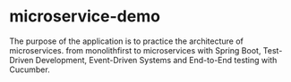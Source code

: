# microservice-demo

The purpose of the application is to practice the architecture of microservices.
from monolithfirst to microservices with Spring Boot, Test-Driven Development, Event-Driven Systems and End-to-End testing with Cucumber.
